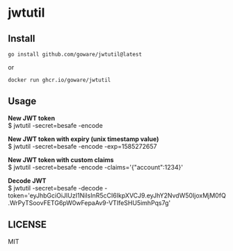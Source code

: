 jwtutil
=======

## Install

`go install github.com/goware/jwtutil@latest`

or 

`docker run ghcr.io/goware/jwtutil`

## Usage

**New JWT token**\
$ jwtutil -secret=besafe -encode

**New JWT token with expiry (unix timestamp value)**\
$ jwtutil -secret=besafe -encode -exp=1585272657

**New JWT token with custom claims**\
$ jwtutil -secret=besafe -encode -claims='{"account":1234}'

**Decode JWT**\
$ jwtutil -secret=besafe -decode -token='eyJhbGciOiJIUzI1NiIsInR5cCI6IkpXVCJ9.eyJhY2NvdW50IjoxMjM0fQ.WrPyTSoovFETG6pW0wFepaAv9-VTIfeSHU5imhPqs7g'


## LICENSE

MIT
